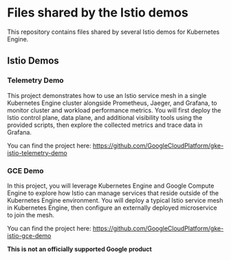# Files shared by the Istio demos

This repository contains files shared by several Istio demos for Kubernetes
Engine.

## Istio Demos

### Telemetry Demo

This project demonstrates how to use an Istio service mesh in a single
Kubernetes Engine cluster alongside Prometheus, Jaeger, and Grafana, to monitor
cluster and workload performance metrics.  You will first deploy the Istio
control plane, data plane, and additional visibility tools using the provided
scripts, then explore the collected metrics and trace data in Grafana.

You can find the project here: https://github.com/GoogleCloudPlatform/gke-istio-telemetry-demo

### GCE Demo

In this project, you will leverage Kubernetes Engine and Google Compute Engine
to explore how Istio can manage services that reside outside of the Kubernetes
Engine environment. You will deploy a typical Istio service mesh in Kubernetes
Engine, then configure an externally deployed microservice to join the mesh.

You can find the project here: https://github.com/GoogleCloudPlatform/gke-istio-gce-demo

**This is not an officially supported Google product**
